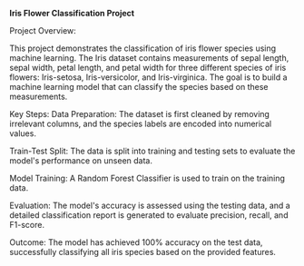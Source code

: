 **Iris Flower Classification Project**

Project Overview:

This project demonstrates the classification of iris flower species using machine learning.
The Iris dataset contains measurements of sepal length, sepal width, petal length, and petal width for three different species of iris flowers: Iris-setosa, Iris-versicolor, and Iris-virginica. 
The goal is to build a machine learning model that can classify the species based on these measurements.

Key Steps:
Data Preparation: The dataset is first cleaned by removing irrelevant columns, and the species labels are encoded into numerical values.

Train-Test Split: The data is split into training and testing sets to evaluate the model's performance on unseen data.

Model Training: A Random Forest Classifier is used to train on the training data.

Evaluation: The model's accuracy is assessed using the testing data, and a detailed classification report is generated to evaluate precision, recall, and F1-score.

Outcome:
The model has achieved 100% accuracy on the test data, successfully classifying all iris species based on the provided features.
